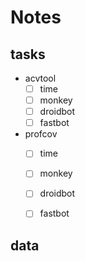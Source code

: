 # Notes

## tasks

- acvtool
  - [ ] time
  - [ ] monkey
  - [ ] droidbot
  - [ ] fastbot

- profcov
  - [ ] time
  - [ ] monkey
  - [ ] droidbot
  - [ ] fastbot


## data

